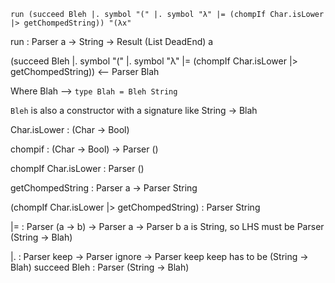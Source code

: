 `run (succeed Bleh |. symbol "(" |. symbol "λ" |= (chompIf Char.isLower |> getChompedString)) "(λx"`

run : Parser a -> String -> Result (List DeadEnd) a

(succeed Bleh |. symbol "(" |. symbol "λ" |= (chompIf Char.isLower |> getChompedString)) <-- Parser Blah

Where Blah --> `type Blah = Bleh String`

`Bleh` is also a constructor with a signature like String -> Blah

Char.isLower : (Char -> Bool)

chompif : (Char -> Bool) -> Parser ()

chompIf Char.isLower : Parser ()

getChompedString : Parser a -> Parser String

(chompIf Char.isLower |> getChompedString) : Parser String

|= : Parser (a -> b) -> Parser a -> Parser b
a is String, so LHS must be Parser (String -> Blah)

|. : Parser keep -> Parser ignore -> Parser keep
keep has to be (String -> Blah)
succeed Bleh : Parser (String -> Blah)


